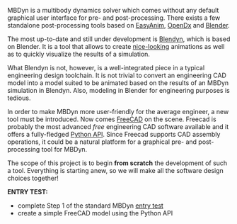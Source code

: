 MBDyn is a multibody dynamics solver which comes without any default graphical user interface 
for pre- and post-processing. There exists a few standalone post-processing tools based on [EasyAnim](https://www.mbdyn.org/?Software_Download___EasyAnim), 
[OpenDx](http://www.opendx.org/) and [Blender](https://www.blender.org/).

The most up-to-date and still under development is [Blendyn](https://github.com/zanoni-mbdyn/blendyn/wiki), which is based on Blender. 
It is a tool that allows to create [nice-looking](https://github.com/zanoni-mbdyn/blendyn/wiki/Tutorial-3-Full-PUMA-Main-Rotor)
animations as well as to quickly visualize the results of a simulation.

What Blendyn is not, however, is a well-integrated piece in a typical engineering design toolchain. It is not trivial to convert
an engineering CAD model into a model suited to be animated based on the results of an MBDyn simulation in Blendyn. Also, modeling in Blender for engineering purposes is tedious.

In order to make MBDyn more user-friendly for the average engineer, a new tool must be introduced. Now comes
[FreeCAD](https://www.freecadweb.org/?lang=en) on the scene. Freecad is probably the most advanced *free* engineering CAD software available and it
offers a fully-fledged [Python API](https://www.freecadweb.org/wiki/FreeCAD_Scripting_Basics#Python_scripting_in_FreeCAD). Since
Freecad supports CAD assembly operations, it could be a natural platform for a graphical pre- and post-processing tool for MBDyn.

The scope of this project is to begin **from scratch** the development of such a tool. Everything is starting anew,
so we will make all the software design choices together!

**ENTRY TEST:**

- complete Step 1 of the standard MBDyn [entry test](https://louisgag.github.io/mbdyn-gsoc-projects/#/entry_test)
- create a simple FreeCAD model using the Python API
